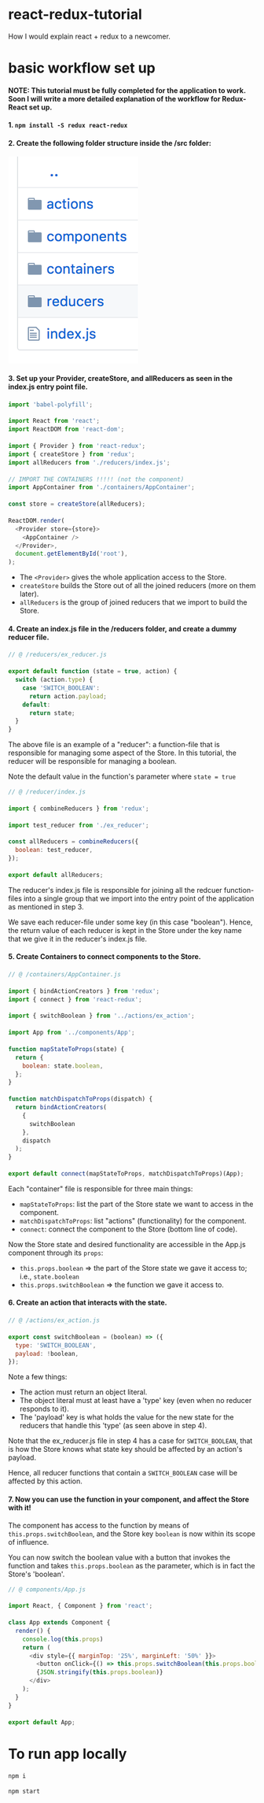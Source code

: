 # react-redux-tutorial

How I would explain react + redux to a newcomer. 


# basic workflow set up

#### NOTE: This tutorial must be fully completed for the application to work. Soon I will write a more detailed explanation of the workflow for Redux-React set up.

#### 1. `npm install -S redux react-redux` 

#### 2. Create the following folder structure inside the /src folder:

![alt text](images/folder-structure.png)

#### 3. Set up your Provider, createStore, and allReducers as seen in the index.js entry point file.

```javascript
import 'babel-polyfill';

import React from 'react';
import ReactDOM from 'react-dom';

import { Provider } from 'react-redux';
import { createStore } from 'redux';
import allReducers from './reducers/index.js';

// IMPORT THE CONTAINERS !!!!! (not the component)
import AppContainer from './containers/AppContainer';

const store = createStore(allReducers);

ReactDOM.render(
  <Provider store={store}>
    <AppContainer />
  </Provider>,
  document.getElementById('root'),
);
```

  * The `<Provider>` gives the whole application access to the Store.
  * `createStore` builds the Store out of all the joined reducers (more on them later).
  * `allReducers` is the group of joined reducers that we import to build the Store.


#### 4. Create an index.js file in the /reducers folder, and create a dummy reducer file.

```javascript
// @ /reducers/ex_reducer.js

export default function (state = true, action) {
  switch (action.type) {
    case 'SWITCH_BOOLEAN':
      return action.payload;
    default:
      return state;
  }
}
```

The above file is an example of a "reducer": a function-file that is responsible for managing some aspect of the Store. In this tutorial, the reducer will be responsible for managing a boolean. 

Note the default value in the function's parameter where `state = true`


```javascript
// @ /reducer/index.js

import { combineReducers } from 'redux';

import test_reducer from './ex_reducer';

const allReducers = combineReducers({
  boolean: test_reducer, 
});

export default allReducers;
```

The reducer's index.js file is responsible for joining all the redcuer function-files into a single group that we import into the entry point of the application as mentioned in step 3. 

We save each reducer-file under some key (in this case "boolean"). Hence, the return value of each reducer is kept in the Store under the key name that we give it in the reducer's index.js file. 

#### 5. Create Containers to connect components to the Store.

```javascript
// @ /containers/AppContainer.js

import { bindActionCreators } from 'redux';
import { connect } from 'react-redux';

import { switchBoolean } from '../actions/ex_action';

import App from '../components/App';

function mapStateToProps(state) {
  return {
    boolean: state.boolean,
  };
}

function matchDispatchToProps(dispatch) {
  return bindActionCreators(
    { 
      switchBoolean 
    }, 
    dispatch
  );
}

export default connect(mapStateToProps, matchDispatchToProps)(App);
```
Each "container" file is responsible for three main things:
  * `mapStateToProps`: list the part of the Store state we want to access in the component.
  * `matchDispatchToProps`: list "actions" (functionality) for the component.
  * `connect`: connect the component to the Store (bottom line of code).

Now the Store state and desired functionality are accessible in the App.js component through its `props`:
  * `this.props.boolean` => the part of the Store state we gave it access to; i.e., `state.boolean`
  * `this.props.switchBoolean` => the function we gave it access to.

#### 6. Create an action that interacts with the state.

```javascript
// @ /actions/ex_action.js

export const switchBoolean = (boolean) => ({
  type: 'SWITCH_BOOLEAN',
  payload: !boolean,
});
```
Note a few things:
  * The action must return an object literal.
  * The object literal must at least have a 'type' key (even when no reducer responds to it).
  * The 'payload' key is what holds the value for the new state for the reducers that handle this 'type' (as seen above in step 4).

  Note that the ex_reducer.js file in step 4 has a case for `SWITCH_BOOLEAN`, that is how the Store knows what state key should be affected by an action's payload. 
  
  Hence, all reducer functions that contain a `SWITCH_BOOLEAN` case will be affected by this action. 

#### 7. Now you can use the function in your component, and affect the Store with it!

The component has access to the function by means of `this.props.switchBoolean`, and the Store key `boolean` is now within its scope of influence. 

You can now switch the boolean value with a button that invokes the function and takes `this.props.boolean` as the parameter, which is in fact the Store's 'boolean'.

```javascript
// @ components/App.js

import React, { Component } from 'react';

class App extends Component {
  render() {
    console.log(this.props)
    return (
      <div style={{ marginTop: '25%', marginLeft: '50%' }}>
        <button onClick={() => this.props.switchBoolean(this.props.boolean)}> ! </button>
        {JSON.stringify(this.props.boolean)}
      </div>
    );
  }
}

export default App;
```
# To run app locally

`npm i`

`npm start`



